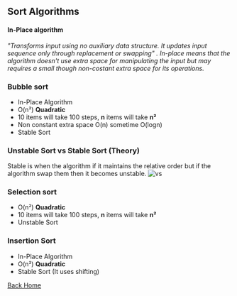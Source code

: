 ## Sort Algorithms
#### In-Place algorithm
_"Transforms input using no auxiliary data structure. It updates input sequence only through replacement or swapping"
. In-place means that the algorithm doesn't use extra space for manipulating the input but may requires a small though non-costant extra space for its operations._

### Bubble sort

- In-Place Algorithm
- O(n²) **Quadratic**
- 10 items will take 100 steps, **n** items will take **n²**
- Non constant extra space O(n) sometime O(logn)
- Stable Sort

### Unstable Sort vs Stable Sort (Theory)

Stable is when the algorithm  if it maintains the relative order but if the algorithm swap them then it becomes unstable. 
![vs](https://qph.fs.quoracdn.net/main-qimg-68f8693fb296255feb9d8c457ca73c9d "Comparison")

### Selection sort

- O(n²) **Quadratic**
- 10 items will take 100 steps, **n** items will take **n²**
- Unstable Sort

### Insertion Sort

- In-Place Algorithm
- O(n²) **Quadratic**
- Stable Sort (It uses shifting)

[Back Home](../../README.md)

